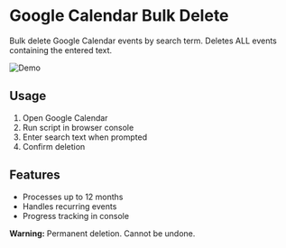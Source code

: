 # Google Calendar Bulk Delete

Bulk delete Google Calendar events by search term. Deletes ALL events containing the entered text.

![Demo](demo.gif)

## Usage

1. Open Google Calendar
2. Run script in browser console
3. Enter search text when prompted
4. Confirm deletion

## Features

- Processes up to 12 months
- Handles recurring events
- Progress tracking in console

**Warning:** Permanent deletion. Cannot be undone.
